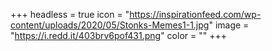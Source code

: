+++
headless = true
icon = "https://inspirationfeed.com/wp-content/uploads/2020/05/Stonks-Memes1-1.jpg"
image = "https://i.redd.it/403brv6pof431.png"
color = ""
+++

